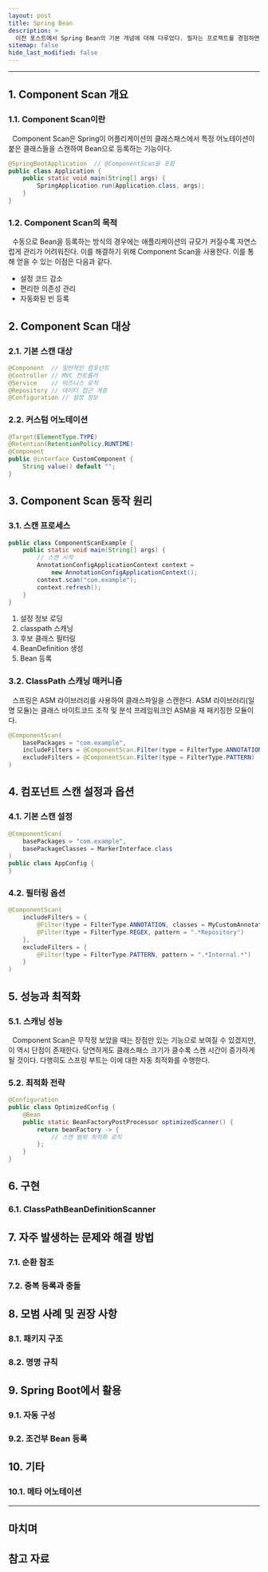 ```yaml
---
layout: post
title: Spring Bean
description: >
  이전 포스트에서 Spring Bean의 기본 개념에 대해 다루었다. 필자는 프로젝트를 경험하면서 Component Scan과 관련된 문제를 디버깅하며, Component Scan의 내부 동작 방식을 제대로 이해하지 못할 경우 많은 시간을 디버깅에 할애한 경험이 있다. 특히 프로젝트의 규모가 커질 수록 Spring Bean의 등록 순서 및 순환 참조 문제를 해결하기 위해서는 Component Scan의 동작 방식을 명확히 이해하는 것이 중요하다.
sitemap: false
hide_last_modified: false
---
```


---

## 1. Component Scan 개요

### 1.1. Component Scan이란

&nbsp; Component Scan은 Spring이 어플리케이션의 클래스패스에서 특정 어노테이션이 붙은 클래스들을 스캔하여 Bean으로 등록하는 기능이다.

```java
@SpringBootApplication  // @ComponentScan을 포함
public class Application {
    public static void main(String[] args) {
        SpringApplication.run(Application.class, args);
    }
}
```

### 1.2. Component Scan의 목적

&nbsp; 수동으로 Bean을 등록하는 방식의 경우에는 애플리케이션의 규모가 커질수록 자연스럽게 관리가 어려워진다. 이를 해결하기 위해 Component Scan을 사용한다. 이를 통해 얻을 수 있는 이점은 다음과 같다.

- 설정 코드 감소
- 편리한 의존성 관리
- 자동화된 빈 등록

## 2. Component Scan 대상

### 2.1. 기본 스캔 대상

```java
@Component  // 일반적인 컴포넌트
@Controller // MVC 컨트롤러
@Service    // 비즈니스 로직
@Repository // 데이터 접근 계층
@Configuration // 설정 정보
```

### 2.2. 커스텀 어노테이션

```java
@Target(ElementType.TYPE)
@Retention(RetentionPolicy.RUNTIME)
@Component
public @interface CustomComponent {
    String value() default "";
}
```

## 3. Component Scan 동작 원리

### 3.1. 스캔 프로세스

```java
public class ComponentScanExample {
    public static void main(String[] args) {
        // 스캔 시작
        AnnotationConfigApplicationContext context =
            new AnnotationConfigApplicationContext();
        context.scan("com.example");
        context.refresh();
    }
}
```

1. 설정 정보 로딩
2. classpath 스캐닝
3. 후보 클래스 필터링
4. BeanDefinition 생성
5. Bean 등록

### 3.2. ClassPath 스캐닝 매커니즘

&nbsp; 스프링은 ASM 라이브러리를 사용하여 클래스파일을 스캔한다. ASM 라이브러리(일명 모듈)는 클래스 바이트코드 조작 및 분석 프레임워크인 ASM을 재 패키징한 모듈이다.

```java
@ComponentScan(
    basePackages = "com.example",
    includeFilters = @ComponentScan.Filter(type = FilterType.ANNOTATION),
    excludeFilters = @ComponentScan.Filter(type = FilterType.PATTERN)
)
```

## 4. 컴포넌트 스캔 설정과 옵션

### 4.1. 기본 스캔 설정

```java
@ComponentScan(
    basePackages = "com.example",
    basePackageClasses = MarkerInterface.class
)
public class AppConfig {
}
```

### 4.2. 필터링 옵션

```java
@ComponentScan(
    includeFilters = {
        @Filter(type = FilterType.ANNOTATION, classes = MyCustomAnnotation.class),
        @Filter(type = FilterType.REGEX, pattern = ".*Repository")
    },
    excludeFilters = {
        @Filter(type = FilterType.PATTERN, pattern = ".*Internal.*")
    }
)
```

## 5. 성능과 최적화

### 5.1. 스캐닝 성능

&nbsp; Component Scan은 무작정 보았을 때는 장점만 있는 기능으로 보여질 수 있겠지만, 이 역시 단점이 존재한다. 당연하게도 클래스패스 크기가 클수록 스캔 시간이 증가하게 될 것이다. 다행히도 스프링 부트는 이에 대한 자동 최적화를 수행한다.

### 5.2. 최적화 전략

```java
@Configuration
public class OptimizedConfig {
    @Bean
    public static BeanFactoryPostProcessor optimizedScanner() {
        return beanFactory -> {
            // 스캔 범위 최적화 로직
        };
    }
}
```

## 6. 구현

### 6.1. ClassPathBeanDefinitionScanner

## 7. 자주 발생하는 문제와 해결 방법

### 7.1. 순환 참조

### 7.2. 중복 등록과 충돌

## 8. 모범 사례 및 권장 사항

### 8.1. 패키지 구조

### 8.2. 명명 규칙

## 9. Spring Boot에서 활용

### 9.1. 자동 구성

### 9.2. 조건부 Bean 등록

## 10. 기타

### 10.1. 메타 어노테이션

---

## 마치며

## 참고 자료
